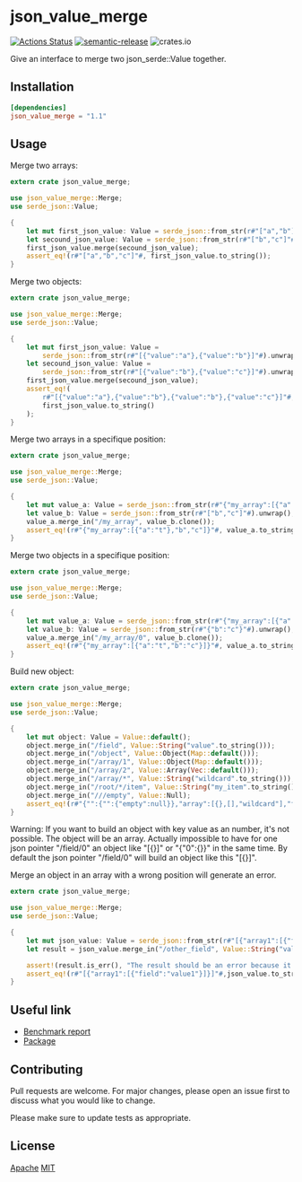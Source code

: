 # json_value_merge

[![Actions Status](https://github.com/jmfiaschi/json_value_merge/workflows/ci/badge.svg)](https://github.com/jmfiaschi/json_value_merge/actions/workflows/ci.yml)
[![semantic-release](https://img.shields.io/badge/%20%20%F0%9F%93%A6%F0%9F%9A%80-semantic--release-e10079.svg)](https://github.com/semantic-release/semantic-release)
![crates.io](https://img.shields.io/crates/v/json_value_merge.svg)

Give an interface to merge two json_serde::Value together.

## Installation

 ```Toml
[dependencies]
json_value_merge = "1.1"
```

## Usage

Merge two arrays:

```rust
extern crate json_value_merge;

use json_value_merge::Merge;
use serde_json::Value;

{
    let mut first_json_value: Value = serde_json::from_str(r#"["a","b"]"#).unwrap();
    let secound_json_value: Value = serde_json::from_str(r#"["b","c"]"#).unwrap();
    first_json_value.merge(secound_json_value);
    assert_eq!(r#"["a","b","c"]"#, first_json_value.to_string());
}
```

Merge two objects:

```rust
extern crate json_value_merge;

use json_value_merge::Merge;
use serde_json::Value;

{
    let mut first_json_value: Value =
        serde_json::from_str(r#"[{"value":"a"},{"value":"b"}]"#).unwrap();
    let secound_json_value: Value =
        serde_json::from_str(r#"[{"value":"b"},{"value":"c"}]"#).unwrap();
    first_json_value.merge(secound_json_value);
    assert_eq!(
        r#"[{"value":"a"},{"value":"b"},{"value":"b"},{"value":"c"}]"#,
        first_json_value.to_string()
    );
}
```

Merge two arrays in a specifique position:

```rust
extern crate json_value_merge;

use json_value_merge::Merge;
use serde_json::Value;

{
    let mut value_a: Value = serde_json::from_str(r#"{"my_array":[{"a":"t"}]}"#).unwrap();
    let value_b: Value = serde_json::from_str(r#"["b","c"]"#).unwrap();
    value_a.merge_in("/my_array", value_b.clone());
    assert_eq!(r#"{"my_array":[{"a":"t"},"b","c"]}"#, value_a.to_string());
}
```

Merge two objects in a specifique position:

```rust
extern crate json_value_merge;

use json_value_merge::Merge;
use serde_json::Value;

{
    let mut value_a: Value = serde_json::from_str(r#"{"my_array":[{"a":"t"}]}"#).unwrap();
    let value_b: Value = serde_json::from_str(r#"{"b":"c"}"#).unwrap();
    value_a.merge_in("/my_array/0", value_b.clone());
    assert_eq!(r#"{"my_array":[{"a":"t","b":"c"}]}"#, value_a.to_string());
}
```

Build new object:

```rust
extern crate json_value_merge;

use json_value_merge::Merge;
use serde_json::Value;

{
    let mut object: Value = Value::default();
    object.merge_in("/field", Value::String("value".to_string()));
    object.merge_in("/object", Value::Object(Map::default()));
    object.merge_in("/array/1", Value::Object(Map::default()));
    object.merge_in("/array/2", Value::Array(Vec::default()));
    object.merge_in("/array/*", Value::String("wildcard".to_string()));
    object.merge_in("/root/*/item", Value::String("my_item".to_string()));
    object.merge_in("///empty", Value::Null);
    assert_eq!(r#"{"":{"":{"empty":null}},"array":[{},[],"wildcard"],"field":"value","object":{},"root":[{"item":"my_item"}]}"#, object.to_string());
}
```

Warning: If you want to build an object with key value as an number, it's not possible. The object will be an array.
Actually impossible to have for one json pointer "/field/0" an object like "[{}]" or "{"0":{}}" in the same time.
By default the json pointer "/field/0"  will build an object like this "[{}]".

Merge an object in an array with a wrong position will generate an error.

```rust
extern crate json_value_merge;

use json_value_merge::Merge;
use serde_json::Value;

{
    let mut json_value: Value = serde_json::from_str(r#"[{"array1":[{"field":"value1"}]}]"#).unwrap();
    let result = json_value.merge_in("/other_field", Value::String("value".to_string()));

    assert!(result.is_err(), "The result should be an error because it's not possible to find or add an object in an array with a string field exept '*'");
    assert_eq!(r#"[{"array1":[{"field":"value1"}]}]"#,json_value.to_string());
}
```

## Useful link

* [Benchmark report](https://jmfiaschi.github.io/json_value_merge/bench/main/)
* [Package](https://crates.io/crates/json_value_merge)

## Contributing

Pull requests are welcome. For major changes, please open an issue first to discuss what you would like to change.

Please make sure to update tests as appropriate.

## License

[Apache](https://choosealicense.com/licenses/apache-2.0/)
[MIT](https://choosealicense.com/licenses/mit/)
